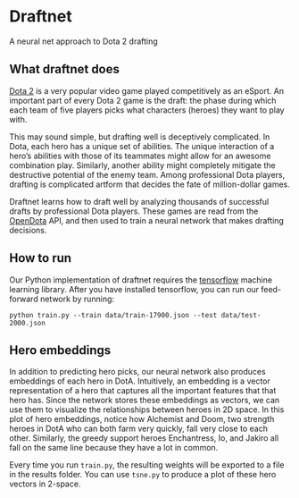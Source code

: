 # Draftnet
A neural net approach to Dota 2 drafting

## What draftnet does

[Dota 2](http://blog.dota2.com/?l=english) is a very popular video game played competitively as an eSport.
An important part of every Dota 2 game is the draft: the phase during which each team of five players picks what 
characters (heroes) they want to play with.

This may sound simple, but drafting well is deceptively complicated. In Dota, each hero has a unique set of abilities. The unique interaction of a hero’s abilities with those of its 
teammates might allow for an awesome combination play. Similarly, another ability might completely mitigate the 
destructive potential of the enemy team. Among professional Dota players, drafting is complicated artform that decides the fate of million-dollar games.

Draftnet learns how to draft well by analyzing thousands of successful drafts by professional Dota players. These games
are read from the [OpenDota](https://www.opendota.com/) API, and then used to train a neural network that makes drafting decisions.

## How to run

Our Python implementation of draftnet requires the [tensorflow](https://www.tensorflow.org/) machine learning library. After you have installed tensorflow, you can run our feed-forward network by running:

~~~~
python train.py --train data/train-17900.json --test data/test-2000.json
~~~~

## Hero embeddings

In addition to predicting hero picks, our neural network also produces embeddings of each hero in DotA. Intuitively, an embedding is a vector representation of a hero that captures all the important features that that hero has. Since the network stores these embeddings as vectors, we can use them to visualize the relationships between heroes in 2D space. In this plot of hero embeddings, notice how Alchemist and Doom, two strength heroes in DotA who can both farm very quickly, fall very close to each other. Similarly, the greedy support heroes Enchantress, Io, and Jakiro all fall on the same line because they have a lot in common.

Every time you run `train.py`, the resulting weights will be exported to a file in the results folder. You can use `tsne.py` to produce a plot of these hero vectors in 2-space.

